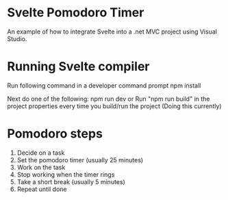 # Svelte Pomodoro Timer
An example of how to integrate Svelte into a .net MVC project using Visual Studio.

Running Svelte compiler
=======================

Run following command in a developer command prompt
npm install

Next do one of the following:
npm run dev
or
Run "npm run build" in the project properties every time you build/run the project (Doing this currently)

Pomodoro steps
==============
1. Decide on a task
2. Set the pomodoro timer (usually 25 minutes)
3. Work on the task
4. Stop working when the timer rings
5. Take a short break (usually 5 minutes)
6. Repeat until done
